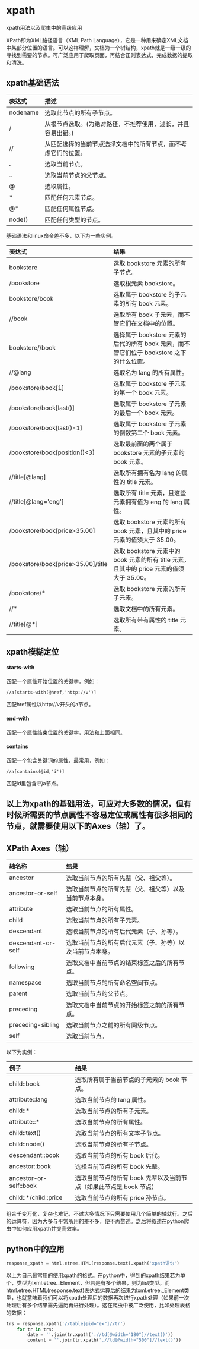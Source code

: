 # xpath
xpath用法以及爬虫中的高级应用

XPath即为XML路径语言（XML Path Language），它是一种用来确定XML文档中某部分位置的语言。可以这样理解，文档为一个树结构，xpath就是一级一级的寻找到需要的节点。可广泛应用于爬取页面，再结合正则表达式，完成数据的提取和清洗。

## xpath基础语法
|表达式|描述|
|:---|:---|
|nodename|选取此节点的所有子节点。| 
|/|从根节点选取。(为绝对路径，不推荐使用，过长，并且容易出错。)| 
|//|从匹配选择的当前节点选择文档中的所有节点，而不考虑它们的位置。|
|.|选取当前节点。| 
|..|选取当前节点的父节点。| 
|@|选取属性。| 
|*|匹配任何元素节点。| 
|@*|匹配任何属性节点。| 
|node()|匹配任何类型的节点。| 

基础语法和linux命令差不多，以下为一些实例。 

|表达式|结果|
|:---|:---|
|bookstore|选取 bookstore 元素的所有子节点。| 
|/bookstore|选取根元素 bookstore。| 
|bookstore/book|选取属于 bookstore 的子元素的所有 book 元素。| 
|//book|选取所有 book 子元素，而不管它们在文档中的位置。| 
|bookstore//book|选择属于 bookstore 元素的后代的所有 book 元素，而不管它们位于 bookstore 之下的什么位置。| 
|//@lang|选取名为 lang 的所有属性。| 
|/bookstore/book[1]|选取属于 bookstore 子元素的第一个 book 元素。| 
|/bookstore/book[last()]|选取属于 bookstore 子元素的最后一个 book 元素。| 
|/bookstore/book[last()-1]|选取属于 bookstore 子元素的倒数第二个 book 元素。| 
|/bookstore/book[position()<3]|选取最前面的两个属于 bookstore 元素的子元素的 book 元素。| 
|//title[@lang]|选取所有拥有名为 lang 的属性的 title 元素。| 
|//title[@lang='eng']|选取所有 title 元素，且这些元素拥有值为 eng 的 lang 属性。| 
|/bookstore/book[price>35.00]|选取 bookstore 元素的所有 book 元素，且其中的 price 元素的值须大于 35.00。| 
|/bookstore/book[price>35.00]/title|选取 bookstore 元素中的 book 元素的所有 title 元素，且其中的 price 元素的值须大于 35.00。| 
|/bookstore/*|选取 bookstore 元素的所有子元素。| 
|//*|选取文档中的所有元素。| 
|//title[@*]|选取所有带有属性的 title 元素。|

## xpath模糊定位
#### starts-with 
匹配一个属性开始位置的关键字，例如： 
```
//a[starts-with(@href,'http://v')]
```
匹配href属性以http://v开头的a节点。 

#### end-with
匹配一个属性结束位置的关键字，用法和上面相同。 

#### contains
匹配一个包含关键词的属性，最常用，例如：
```
//a[contains(@id,'i')]
```
匹配id里包含i的a节点。

## 以上为xpath的基础用法，可应对大多数的情况，但有时候所需要的节点属性不容易定位或属性有很多相同的节点，就需要使用以下的Axes（轴）了。

## XPath Axes（轴）

|轴名称|结果|
|:---|:---|
|ancestor|选取当前节点的所有先辈（父、祖父等）。|
|ancestor-or-self|选取当前节点的所有先辈（父、祖父等）以及当前节点本身。|
|attribute|选取当前节点的所有属性。|
|child|选取当前节点的所有子元素。|
|descendant|选取当前节点的所有后代元素（子、孙等）。|
|descendant-or-self|选取当前节点的所有后代元素（子、孙等）以及当前节点本身。|
|following|选取文档中当前节点的结束标签之后的所有节点。|
|namespace|选取当前节点的所有命名空间节点。|
|parent|选取当前节点的父节点。|
|preceding|选取文档中当前节点的开始标签之前的所有节点。|
|preceding-sibling|选取当前节点之前的所有同级节点。|
|self|选取当前节点。|

以下为实例：

|例子|结果|
|:---|:---|
|child::book|选取所有属于当前节点的子元素的 book 节点。|
|attribute::lang|选取当前节点的 lang 属性。|
|child::*|选取当前节点的所有子元素。|
|attribute::*|选取当前节点的所有属性。|
|child::text()|选取当前节点的所有文本子节点。|
|child::node()|选取当前节点的所有子节点。|
|descendant::book|选取当前节点的所有 book 后代。|
|ancestor::book|选择当前节点的所有 book 先辈。|
|ancestor-or-self::book|选取当前节点的所有 book 先辈以及当前节点（如果此节点是 book 节点）|
|child::*/child::price|选取当前节点的所有 price 孙节点。|

组合千变万化，复杂也难记，不过大多情况下只需要使用几个简单的轴就行。之后的运算符，因为大多与平常所用的差不多，便不再赘述。之后将叙述在python爬虫中如何应用xpath并提高效率。 


## python中的应用 
```python
response_xpath = html.etree.HTML(response.text).xpath('xpath语句')
```
以上为自己最常用的使用xpath的格式。在python中，得到的xpath结果若为单个，类型为lxml.etree._Element，但若是有多个结果，则为list类型。而html.etree.HTML(response.text)表达式运算后的结果为lxml.etree._Element类型，也就意味着我们可以将xpath处理后的数据再次进行xpath处理（如果前一次处理后有多个结果需先遍历再进行处理）。这在爬虫中被广泛使用，比如处理表格的数据：
```python
trs = response.xpath('//table[@id="ex"]//tr')
    for tr in trs:
        date = ''.join(tr.xpath('.//td[@width="180"]//text()'))
        content = ''.join(tr.xpath('.//td[@width="500"]//text()'))
```















